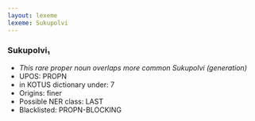 ```yaml
---
layout: lexeme
lexeme: Sukupolvi
---
```


###  Sukupolvi₁

* _This rare proper noun overlaps more common *Sukupolvi* (generation)_
* UPOS:  PROPN
* in KOTUS dictionary under:  7
* Origins: finer 
* Possible NER class:  LAST
* Blacklisted:  PROPN-BLOCKING

